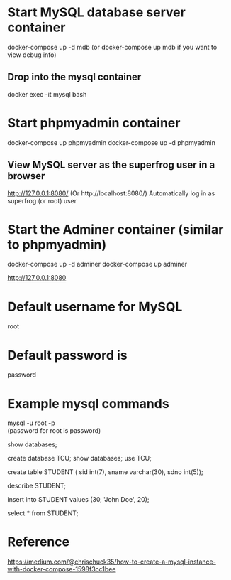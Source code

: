 
# Start MySQL database server container
docker-compose up -d mdb
(or docker-compose up mdb if you want to view debug info)

## Drop into the mysql container
docker exec -it mysql bash




# Start phpmyadmin container
docker-compose up phpmyadmin
docker-compose up -d phpmyadmin

## View MySQL server as the superfrog user in a browser
http://127.0.0.1:8080/
(Or http://localhost:8080/)
Automatically log in as superfrog (or root) user




# Start the Adminer container (similar to phpmyadmin)
docker-compose up -d adminer 
docker-compose up adminer 

http://127.0.0.1:8080
# Default username for MySQL 
root	
# Default password is 
password



# Example mysql commands
mysql -u root -p  
(password for root is password)

show databases;

create database TCU;
show databases;
use TCU;

create table STUDENT (
	sid int(7),
	sname varchar(30),
	sdno int(5));

describe STUDENT;


insert into STUDENT values (30, 'John Doe', 20);


select * from STUDENT;


# Reference
https://medium.com/@chrischuck35/how-to-create-a-mysql-instance-with-docker-compose-1598f3cc1bee

